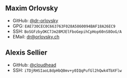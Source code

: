 Maxim Orlovsky
---------------
- GitHub: [@dr-orlovsky](https://github.com/dr-orlovsky)
- GPG: `EAE730CEC0C663763F028A5860094BAF18A26EC9`
- SSH: `BoSGFzbyOKC7Jm28MJElFboGepihCpHop60nS8OoG/A`
- EMail: [dr@orlovsky.ch](mailto:dr@orlovsky.ch)

Alexis Sellier
--------------
- GitHub: [@cloudhead](https://github.com/cloudhead)
- SSH: `iTDjRHSIaoL8dpHbQ0mv+y0IQqPufGl2hQwk4TbXFlw`
